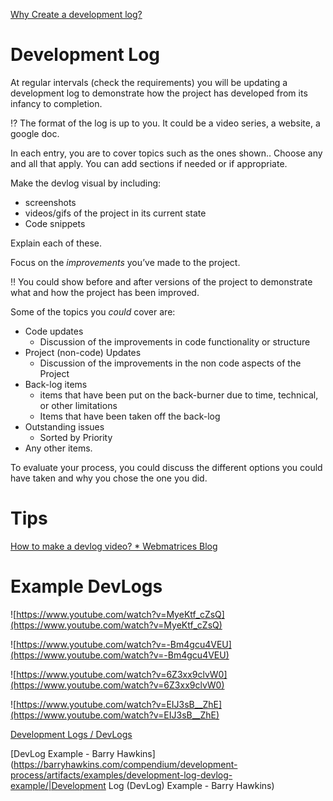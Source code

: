 
[Why Create a development log?](https://gunmetalarcadia.com/wordpress/10-things-i-learned-in-one-year-of-keeping-a-devlog/)

# Development Log

At regular intervals (check the requirements) you will be updating a development log to demonstrate how the project has developed from its infancy to completion.

<aside>
⁉️ The format of the log is up to you. It could be a video series, a website, a google doc.

</aside>

In each entry, you are to cover topics such as the ones shown.. Choose any and all that apply. You can add sections if needed or if appropriate.

Make the devlog visual by including:

- screenshots
- videos/gifs of the project in its current state
- Code snippets

Explain each of these.

Focus on the *improvements* you’ve made to the project. 

<aside>
‼️ You could show before and after versions of the project to demonstrate what and how the project has been improved.

</aside>

Some of the topics you *could* cover are:

- Code updates
    - Discussion of the improvements in code functionality or structure
- Project (non-code) Updates
    - Discussion of the improvements in the non code aspects of the Project
- Back-log items
    - items that have been put on the back-burner due to time, technical, or other limitations
    - Items that have been taken off the back-log
- Outstanding issues
    - Sorted by Priority
- Any other items.

To evaluate your process, you could discuss the different options you could have taken and why you chose the one you did.

# Tips

[How to make a devlog video? * Webmatrices Blog](https://blog.webmatrices.com/how-to-make-a-devlog-video/)

# Example DevLogs

![https://www.youtube.com/watch?v=MyeKtf_cZsQ](https://www.youtube.com/watch?v=MyeKtf_cZsQ)

![https://www.youtube.com/watch?v=-Bm4gcu4VEU](https://www.youtube.com/watch?v=-Bm4gcu4VEU)

![https://www.youtube.com/watch?v=6Z3xx9clvW0](https://www.youtube.com/watch?v=6Z3xx9clvW0)

![https://www.youtube.com/watch?v=EIJ3sB__ZhE](https://www.youtube.com/watch?v=EIJ3sB__ZhE)

[Development Logs / DevLogs](https://www.notion.so/Development-Logs-DevLogs-e8204266fe204737966c9e4131602a4f?pvs=21) 

[DevLog Example - Barry Hawkins](https://barryhawkins.com/compendium/development-process/artifacts/examples/development-log-devlog-example/|Development Log (DevLog) Example - Barry Hawkins)

